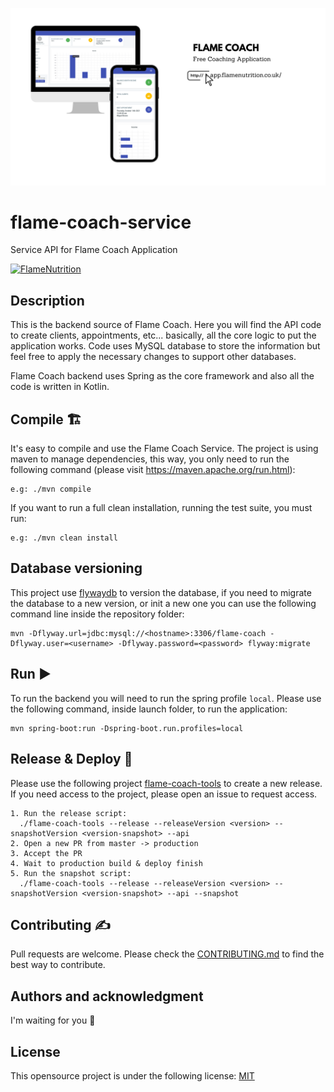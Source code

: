 <img src="./flameCoach.png?raw=true" 
data-canonical-src="./logo.png?raw=true"/>
# flame-coach-service
Service API for Flame Coach Application

[![FlameNutrition](https://circleci.com/gh/FlameNutrition/flame-coach-service.svg?style=svg)](https://app.circleci.com/pipelines/github/FlameNutrition/flame-coach-service?branch=master)

## Description 
This is the backend source of Flame Coach. Here you will find the API code to create clients, appointments, etc...
basically, all the core logic to put the application works. Code uses MySQL database to store the information 
but feel free to apply the necessary changes to support other databases.

Flame Coach backend uses Spring as the core framework and also all the code is written in Kotlin.

## Compile 🏗️
It's easy to compile and use the Flame Coach Service. The project is using maven to manage dependencies, 
this way, you only need to run the following command (please visit https://maven.apache.org/run.html):
```
e.g: ./mvn compile
```

If you want to run a full clean installation, running the test suite, you must run:
```
e.g: ./mvn clean install
```

## Database versioning
This project use [flywaydb] to version the database, if you need to migrate the database 
to a new version, or init a new one you can use the following command line inside the repository folder:
```
mvn -Dflyway.url=jdbc:mysql://<hostname>:3306/flame-coach -Dflyway.user=<username> -Dflyway.password=<password> flyway:migrate
```

## Run ▶️
To run the backend you will need to run the spring profile `local`. Please use the following command, inside launch folder, to run the application:
```
mvn spring-boot:run -Dspring-boot.run.profiles=local
```

## Release & Deploy 🚀
Please use the following project [flame-coach-tools] to create a new release. 
If you need access to the project, please open an issue to request access.
```
1. Run the release script:
  ./flame-coach-tools --release --releaseVersion <version> --snapshotVersion <version-snapshot> --api
2. Open a new PR from master -> production
3. Accept the PR
4. Wait to production build & deploy finish
5. Run the snapshot script:
  ./flame-coach-tools --release --releaseVersion <version> --snapshotVersion <version-snapshot> --api --snapshot
```

## Contributing ✍️
Pull requests are welcome. Please check the [CONTRIBUTING.md](https://github.com/FlameNutrition/flame-coach-service/blob/master/CONTRIBUTING.md) to find the best way to contribute.

## Authors and acknowledgment
I'm waiting for you 🤟

## License
This opensource project is under the following license: [MIT]


[flywaydb]: https://flywaydb.org/documentation/usage/maven/
[flame-coach-tools]: https://github.com/FlameNutrition/flame-coach-tools
[mit]: https://choosealicense.com/licenses/mit/
